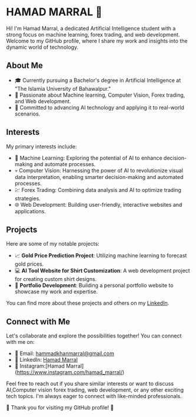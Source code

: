 # HAMAD MARRAL 🏹

Hi! I'm Hamad Marral, a dedicated Artificial Intelligence student with a strong focus on machine learning, forex trading, and web development. Welcome to my GitHub profile, where I share my work and insights into the dynamic world of technology.

## About Me
- 🎓 Currently pursuing a Bachelor's degree in Artificial Intelligence at "The Islamia University of Bahawalpur."
- 🔬 Passionate about Machine learning, Computer Vision, Forex trading, and Web development.
- 🚀 Committed to advancing AI technology and applying it to real-world scenarios.

## Interests
My primary interests include:
- 🤖 Machine Learning: Exploring the potential of AI to enhance decision-making and automate processes.
- 💀 Computer Vision: Harnessing the power of AI to revolutionize visual data interpretation, enabling smarter decision-making and automated processes.
- 💹 Forex Trading: Combining data analysis and AI to optimize trading strategies.
- 🌐 Web Development: Building user-friendly, interactive websites and applications.

## Projects
Here are some of my notable projects:
- 📈 **Gold Price Prediction Project**: Utilizing machine learning to forecast gold prices.
- 💻 **AI Tool Website for Shirt Customization**: A web development project for creating custom shirt designs.
- 🌟 **Portfolio Development**: Building a personal portfolio website to showcase my work and expertise.

You can find more about these projects and others on my [LinkedIn](https://www.linkedin.com/in/hamad-marral-5a15b0250/).

## Connect with Me
Let's collaborate and explore the possibilities together! You can connect with me on:
- 📧 Email: hammadkhanmarral@gmail.com
- 💼 LinkedIn: [Hamad Marral](https://www.linkedin.com/in/hamad-marral-5a15b0250//)
- 📸 Instagram:[Hamad Marral] (https://www.instagram.com/hamad_marral/)

Feel free to reach out if you share similar interests or want to discuss AI,Computer vision forex trading, web development, or any other exciting tech topics. I'm always eager to connect with like-minded professionals.

🌟 Thank you for visiting my GitHub profile! 🌟

